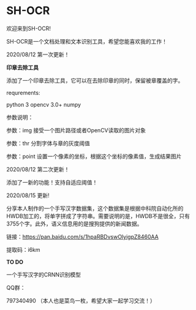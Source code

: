 # SH-OCR

欢迎来到SH-OCR!

SH-OCR是一个文档处理和文本识别工具，希望您能喜欢我的工作！

2020/08/12 第一次更新！

**印章去除工具**

添加了一个印章去除工具，它可以在去除印章的同时，保留被章覆盖的字。

requrements:

python 3
opencv 3.0+
numpy

参数说明：

参数：img 接受一个图片路径或者OpenCV读取的图片对象

参数：thr 分割字体与章的灰度阈值

参数：point 设置一个像素的坐标，根据这个坐标的像素值，生成结果图片


2020/08/12 第二次更新！

添加了一新的功能！支持自适应阈值！

2020/08/15 更新!

分享本人制作的一个手写汉字数据集，这个数据集是根据中科院自动化所的HWDB加工的，将单字拼成了字符串。需要说明的是，HWDB不是很全，只有3755个字。此外，语义信息用的是搜狗提供的新闻数据。

链接：https://pan.baidu.com/s/1hpaRBDvswOlyigpZ8460AA

提取码：i6km
 
 
 **TO DO**
 
 一个手写汉字的CRNN识别模型
 
 QQ群：
 
 797340490
 （本人也是菜鸟一枚，希望大家一起学习交流！）












